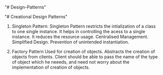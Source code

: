 "# Design-Patterns" 

"# Creational Design Patterns"

1. Singleton Pattern:
    Singleton Pattern restricts the intialization of a class to one single instance.
    It helps in controlling the acess to a single instance.
    It reduces the resource usage.
    Centralised Management.
    Simplified Design.
    Prevention of unintended instantiation.

2. Factory Pattern
    Used for creation of objects.
    Abstracts the creation of objects from clients.
    Client should be able to pass the name of the type of object which he neeeds, and need not worry about the implementation of creation of objects.


    

